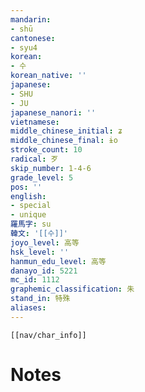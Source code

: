 ```yaml
---
mandarin:
- shū
cantonese:
- syu4
korean:
- 수
korean_native: ''
japanese:
- SHU
- JU
japanese_nanori: ''
vietnamese:
middle_chinese_initial: ʑ
middle_chinese_final: ɨo
stroke_count: 10
radical: 歹
skip_number: 1-4-6
grade_level: 5
pos: ''
english:
- special
- unique
羅馬字: su
韓文: '[[수]]'
joyo_level: 高等
hsk_level: ''
hanmun_edu_level: 高等
danayo_id: 5221
mc_id: 1112
graphemic_classification: 朱
stand_in: 特殊
aliases:
---
```

```meta-bind-embed
[[nav/char_info]]
```

# Notes
